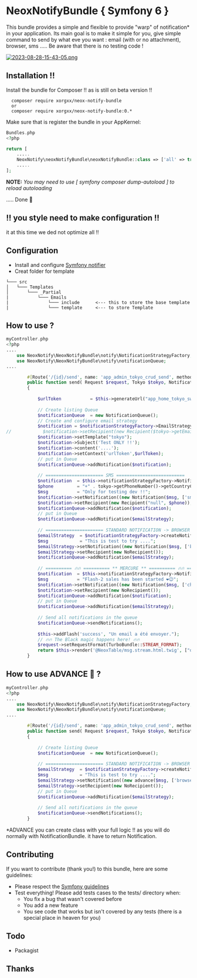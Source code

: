 # NeoxNotifyBundle { Symfony 6 }
This bundle provides a simple and flexible to provide "warp" of notification* in your application.
Its main goal is to make it simple for you, give simple command to send by what eve you want : email (with or no attachment), browser, sms .....
Be aware that there is no testing code !

[![2023-08-28-15-43-05.png](https://i.postimg.cc/Njz9rBC5/2023-08-28-15-43-05.png)](https://postimg.cc/3k2Js5TT)

## Installation !!
Install the bundle for Composer !! as is still on beta version !!

````
  composer require xorgxx/neox-notify-bundle
  or 
  composer require xorgxx/neox-notify-bundle:0.*
````

Make sure that is register the bundle in your AppKernel:
```php
Bundles.php
<?php

return [
    .....
    NeoxNotify\neoxNotifyBundle\neoxNotifyBundle::class => ['all' => true],
    .....
];
```

**NOTE:** _You may need to use [ symfony composer dump-autoload ] to reload autoloading_

 ..... Done 🎈

## !! you style need to make configuration !! 
it at this time we ded not optimize all !!

## Configuration
* Install and configure  [Symfony notifier](https://symfony.com/doc/current/notifier.html#installation)
* Creat folder for template 
```
└─── src
│   └─── Templates
│       └─── _Partial
|           └─── Emails
|               └─── include      <--- this to store the base template
|               └─── template     <--- to store Template
```

## How to use ?
```php
myController.php
<?php
....
    use NeoxNotify\NeoxNotifyBundle\notify\NotificationStrategyFactory;
    use NeoxNotify\NeoxNotifyBundle\notify\notificationQueue;
....

        #[Route('/{id}/send', name: 'app_admin_tokyo_crud_send', methods: ['GET'])]
        public function send( Request $request, Tokyo $tokyo, NotificationStrategyFactory $notificationStrategyFactory): Response
        {
            
            $urlToken           = $this->generateUrl("app_home_tokyo_switch",["token" => $tokyo->getToken()], UrlGeneratorInterface::ABSOLUTE_URL);
            
            // Create listing Queue
            $notificationQueue  = new NotificationQueue();
            // Create and configure email strategy
            $notification = $notificationStrategyFactory->EmailStrategy();
//            $notification->setRecipient(new Recipient($tokyo->getEmail()));  < --- This will set by default valeur
            $notification->setTemplate("tokyo");
            $notification->Subject('Test ONLY !!');
            $notification->content('....');
            $notification->setContext('urlToken',$urlToken);
            // put in Queue
            $notificationQueue->addNotification($notification);
            
            // ====================== SMS ==========================
            $notification  = $this->notificationStrategyFactory->NotificationStrategy();
            $phone         = "+" . tokyo->getPhoneNumber()->getCountryCode() . tokyo->getPhoneNumber()->getNationalNumber();
            $msg           = "Only for testing dev !!";            
            $notification->setNotification((new Notification($msg, ['sms'])));
            $notification->setRecipient(new Recipient("null", $phone));
            $notificationQueue->addNotification($notification);
            // put in Queue
            $notificationQueue->addNotification($emailStrategy);
            
            // ====================== STANDARD NOTIFICATION -> BROWSER =================
            $emailStrategy  = $notificationStrategyFactory->createNotificationStrategy();
            $msg            = "This is test to try ....";
            $emailStrategy->setNotification((new Notification($msg, ['browser'])));
            $emailStrategy->setRecipient(new NoRecipient());
            $notificationQueue->addNotification($emailStrategy);
              
            // ========== 🔥🔥 ========== ** MERCURE ** ========== 🔥🔥 =============
            $notification  = $this->notificationStrategyFactory->NotificationStrategy();
            $msg           = "Flash-2 sales has been started ❤️😉";            
            $notification->setNotification((new Notification($msg, ['chat/mercureChatter'])));
            $notification->setRecipient(new NoRecipient());
            $notificationQueue->addNotification($notification);
            // put in Queue
            $notificationQueue->addNotification($emailStrategy);
     
            // Send all notifications in the queue
            $notificationQueue->sendNotifications();
            
            $this->addFlash('success', "Un email a été envoyer.");
            // 🔥🔥 The Black magic happens here! 🔥🔥
            $request->setRequestFormat(TurboBundle::STREAM_FORMAT);
            return $this->render('@NeoxTable/msg.stream.html.twig', ["domaine" => "tokyo"]);
        }

```
## How to use ADVANCE 🎉 ?
```php
myController.php
<?php
....
    use NeoxNotify\NeoxNotifyBundle\notify\NotificationStrategyFactory;
    use NeoxNotify\NeoxNotifyBundle\notify\notificationQueue;
....

        #[Route('/{id}/send', name: 'app_admin_tokyo_crud_send', methods: ['GET'])]
        public function send( Request $request, Tokyo $tokyo, NotificationStrategyFactory $notificationStrategyFactory): Response
        {
                        
            // Create listing Queue
            $notificationQueue  = new NotificationQueue();
            
            // ====================== STANDARD NOTIFICATION -> BROWSER =================
            $emailStrategy  = $notificationStrategyFactory->createNotificationStrategy();
            $msg            = "This is test to try ....";
            $emailStrategy->setNotification((new advance($msg, ['browser'])));   <---------- HERE Advance*
            $emailStrategy->setRecipient(new NoRecipient());
            // put in Queue
            $notificationQueue->addNotification($emailStrategy);
     
            // Send all notifications in the queue
            $notificationQueue->sendNotifications();
        }
```
*ADVANCE you can create class with your full logic !! as you will do normally with NotificationBundle. it have to return Notification.

## Contributing
If you want to contribute \(thank you!\) to this bundle, here are some guidelines:

* Please respect the [Symfony guidelines](http://symfony.com/doc/current/contributing/code/standards.html)
* Test everything! Please add tests cases to the tests/ directory when:
    * You fix a bug that wasn't covered before
    * You add a new feature
    * You see code that works but isn't covered by any tests \(there is a special place in heaven for you\)

## Todo
* Packagist

## Thanks